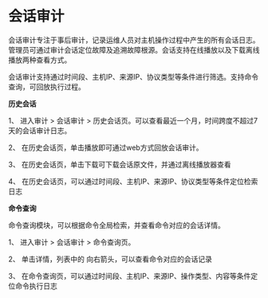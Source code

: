 # 会话审计

会话审计专注于事后审计，记录运维人员对主机操作过程中产生的所有会话日志。管理员可通过审计会话定位故障及追溯故障根源。会话支持在线播放以及下载离线播放两种查看方式。


会话审计支持通过时间段、主机IP、来源IP、协议类型等条件进行筛选。支持命令查询，可回放执行过程。


**历史会话**

1、 进入审计 > 会话审计 > 历史会话页。可以查看最近一个月，时间跨度不超过7天的会话审计日志。

2、 在历史会话页，单击播放即可通过web方式回放会话审计。

3、 在历史会话页，单击下载可下载会话原文件，并通过离线播放器查看

4、 在历史会话页，可以通过时间段、主机IP、来源IP、协议类型等条件定位检索日志

**命令查询**

命令查询模块，可以根据命令全局检索，并查看命令对应的会话详情。

1、 进入审计 > 会话审计 > 命令查询页。

2、 单击详情，列表中的 向右箭头，可以查看命令对应的会话记录

3、 在命令查询页，可以通过时间段、主机IP、来源IP、操作类型、内容等条件定位命令执行日志
